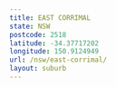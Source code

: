 ```yaml
---
title: EAST CORRIMAL
state: NSW
postcode: 2518
latitude: -34.37717202
longitude: 150.9124949
url: /nsw/east-corrimal/
layout: suburb
---
```

